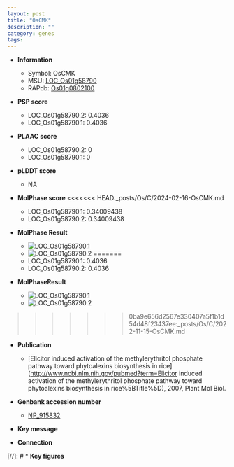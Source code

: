 ```yaml
---
layout: post
title: "OsCMK"
description: ""
category: genes
tags: 
---
```


* **Information**  
    + Symbol: OsCMK  
    + MSU: [LOC_Os01g58790](http://rice.plantbiology.msu.edu/cgi-bin/ORF_infopage.cgi?orf=LOC_Os01g58790)  
    + RAPdb: [Os01g0802100](http://rapdb.dna.affrc.go.jp/viewer/gbrowse_details/irgsp1?name=Os01g0802100)  

* **PSP score**  
    + LOC_Os01g58790.2: 0.4036 
    + LOC_Os01g58790.1: 0.4036 

* **PLAAC score**  
    + LOC_Os01g58790.2: 0 
    + LOC_Os01g58790.1: 0 

* **pLDDT score**
    + NA


* **MolPhase score**
<<<<<<< HEAD:_posts/Os/C/2024-02-16-OsCMK.md
    + LOC_Os01g58790.1: 0.34009438
    + LOC_Os01g58790.2: 0.34009438

* **MolPhase Result**
    + ![LOC_Os01g58790.1](https://304243504.github.io/Pictures/LOC_Os01g/LOC_Os01g58790.1.png)
    + ![LOC_Os01g58790.2](https://304243504.github.io/Pictures/LOC_Os01g/LOC_Os01g58790.2.png)
=======
    + LOC_Os01g58790.1: 0.4036
    + LOC_Os01g58790.2: 0.4036

* **MolPhaseResult**
    + ![LOC_Os01g58790.1](https://ricepsp.github.io/pictures/LOC_Os01g/LOC_Os01g58790.1.png)
    + ![LOC_Os01g58790.2](https://ricepsp.github.io/pictures/LOC_Os01g/LOC_Os01g58790.2.png)
>>>>>>> 0ba9e656d2567e330407a5f1b1d54d48f23437ee:_posts/Os/C/2022-11-15-OsCMK.md

* **Publication**  
    + [Elicitor induced activation of the methylerythritol phosphate pathway toward phytoalexins biosynthesis in rice](http://www.ncbi.nlm.nih.gov/pubmed?term=Elicitor induced activation of the methylerythritol phosphate pathway toward phytoalexins biosynthesis in rice%5BTitle%5D), 2007, Plant Mol Biol.

* **Genbank accession number**  
    + [NP_915832](http://www.ncbi.nlm.nih.gov/nuccore/NP_915832)

* **Key message**  

* **Connection**  

[//]: # * **Key figures**  


